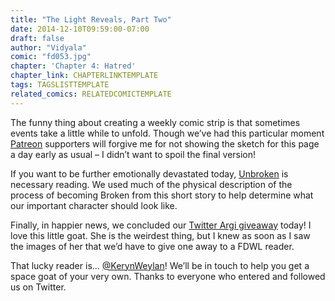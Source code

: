 ```yaml
---
title: "The Light Reveals, Part Two"
date: 2014-12-10T09:59:00-07:00
draft: false
author: "Vidyala"
comic: "fd053.jpg"
chapter: 'Chapter 4: Hatred'
chapter_link: CHAPTERLINKTEMPLATE
tags: TAGSLISTTEMPLATE
related_comics: RELATEDCOMICTEMPLATE
---
```


The funny thing about creating a weekly comic strip is that sometimes events take a little while to unfold. Though we’ve had this particular moment [Patreon](http://www.patreon.com/fromdraenor;) supporters will forgive me for not showing the sketch for this page a day early as usual – I didn’t want to spoil the final version!


If you want to be further emotionally devastated today, [Unbroken](http://us.battle.net/wow/en/game/lore/short-story/unbroken/1) is necessary reading. We used much of the physical description of the process of becoming Broken from this short story to help determine what our important character should look like.


Finally, in happier news, we concluded our [Twitter Argi giveaway](https://twitter.com/fromdraenor/status/540255877400260608) today! I love this little goat. She is the weirdest thing, but I knew as soon as I saw the images of her that we’d have to give one away to a FDWL reader.


That lucky reader is… [@KerynWeylan](https://twitter.com/KerynWeylan)! We’ll be in touch to help you get a space goat of your very own. Thanks to everyone who entered and followed us on Twitter.

